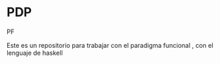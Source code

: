 # PDP
PF

Este es un repositorio para trabajar con el paradigma funcional , con el lenguaje de haskell
